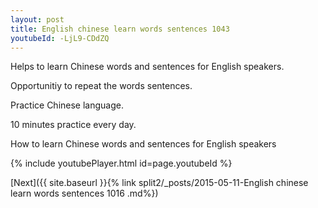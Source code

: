 ```yaml
---
layout: post
title: English chinese learn words sentences 1043 
youtubeId: -LjL9-CDdZQ
---
```

 
 
Helps to learn Chinese words and sentences for English speakers.

Opportunitiy to repeat the words sentences. 

Practice Chinese language. 
 
10 minutes practice every day. 
 
How to learn Chinese words and sentences for English speakers 
 
{% include youtubePlayer.html id=page.youtubeId %}
 
 
[Next]({{ site.baseurl }}{% link  split2/_posts/2015-05-11-English chinese learn words sentences 1016 .md%})
 
